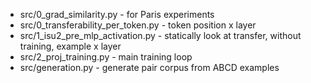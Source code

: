 - src/0_grad_similarity.py - for Paris experiments
- src/0_transferability_per_token.py - token position x layer
- src/1_isu2_pre_mlp_activation.py - statically look at transfer, without training, example x layer
- src/2_proj_training.py - main training loop
- src/generation.py - generate pair corpus from ABCD examples